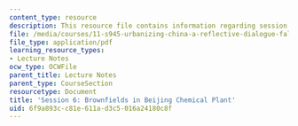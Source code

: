 ```yaml
---
content_type: resource
description: This resource file contains information regarding session 6.
file: /media/courses/11-s945-urbanizing-china-a-reflective-dialogue-fall-2013/6f9a893cc81e611ad3c5016a24180c8f_MIT11_S945F13_Session6.pdf
file_type: application/pdf
learning_resource_types:
- Lecture Notes
ocw_type: OCWFile
parent_title: Lecture Notes
parent_type: CourseSection
resourcetype: Document
title: 'Session 6: Brownfields in Beijing Chemical Plant'
uid: 6f9a893c-c81e-611a-d3c5-016a24180c8f
---
```

